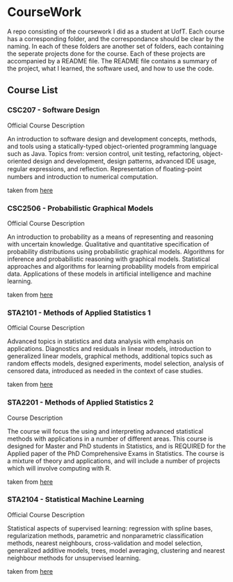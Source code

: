 # CourseWork

A repo consisting of the coursework I did as a student at UofT. Each course has a corresponding folder, and the correspondance should be clear by the naming. In each of these folders are another set of folders, each containing the seperate projects done for the course. Each of these projects are accompanied by a README file. The README file contains a summary of the project, what I learned, the software used, and how to use the code.

## Course List

### CSC207 - Software Design

Official Course Description

An introduction to software design and development concepts, methods, and tools using a statically-typed object-oriented programming language such as Java. Topics from: version control, unit testing, refactoring, object-oriented design and development, design patterns, advanced IDE usage, regular expressions, and reflection.  Representation of ﬂoating-point numbers and introduction to numerical computation.

taken from [here](http://calendar.artsci.utoronto.ca/crs_csc.htm)

### CSC2506 - Probabilistic Graphical Models

Official Course Description

An introduction to probability as a means of representing and reasoning with uncertain knowledge. Qualitative and quantitative specification of probability distributions using probabilistic graphical models. Algorithms for inference and probabilistic reasoning with graphical models. Statistical approaches and algorithms for learning probability models from empirical data. Applications of these models in artificial intelligence and machine learning.

taken from [here](http://calendar.artsci.utoronto.ca/crs_csc.htm)

### STA2101 - Methods of Applied Statistics 1

Official Course Description

Advanced topics in statistics and data analysis with emphasis on applications. Diagnostics and residuals in linear models, introduction to generalized linear models, graphical methods, additional topics such as random effects models, designed experiments, model selection,  analysis of censored data, introduced as needed in the context of case studies.

taken from [here](http://calendar.artsci.utoronto.ca/crs_sta.htm)

### STA2201 - Methods of Applied Statistics 2

Course Description

The course will focus the using and interpreting advanced statistical methods with applications in a number of different areas. This course is designed for Master and PhD students in Statistics, and is REQUIRED for the Applied paper of the PhD Comprehensive Exams in Statistics. The course is a mixture of theory and applications, and will include a number of projects which will involve computing with R.

taken from [here](http://pbrown.ca/teaching/astwo/courseInfo.html)

### STA2104 - Statistical Machine Learning

Official Course Description

Statistical aspects of supervised learning: regression with spline bases, regularization methods, parametric and nonparametric classification methods, nearest neighbours, cross-validation and model selection, generalized additive models, trees, model averaging, clustering and nearest neighbour methods for unsupervised learning.

taken from [here](http://calendar.artsci.utoronto.ca/crs_sta.htm)
